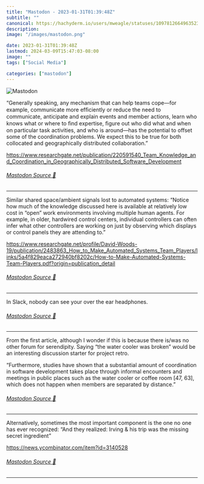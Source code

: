 ```yaml
---
title: "Mastodon - 2023-01-31T01:39:48Z"
subtitle: ""
canonical: https://hachyderm.io/users/mweagle/statuses/109781266496352368
description:
image: "/images/mastodon.png"

date: 2023-01-31T01:39:48Z
lastmod: 2024-03-09T15:47:03-08:00
image: ""
tags: ["Social Media"]

categories: ["mastodon"]
---
```

![Mastodon](/images/mastodon.png)

<p>“Generally speaking, any mechanism that can help teams cope—for example, communicate more efﬁciently or reduce the need to communicate, anticipate and explain events and member actions, learn who knows what or where to ﬁnd expertise, ﬁgure out who did what and when on particular task activities, and who is around—has the potential to offset some of the coordination problems. We expect this to be true for both collocated and geographically distributed collaboration.”</p><p><a href="https://www.researchgate.net/publication/220591540_Team_Knowledge_and_Coordination_in_Geographically_Distributed_Software_Development" target="_blank" rel="nofollow noopener noreferrer" translate="no"><span class="invisible">https://www.</span><span class="ellipsis">researchgate.net/publication/2</span><span class="invisible">20591540_Team_Knowledge_and_Coordination_in_Geographically_Distributed_Software_Development</span></a></p>


###### [Mastodon Source 🐘](https://hachyderm.io/@mweagle/109781266496352368)

___

<p>Similar shared space/ambient signals lost to automated systems: “Notice how much of the knowledge discussed here is available at relatively low cost in “open” work environments involving multiple human agents. For example, in older, hardwired control centers, individual controllers can often infer what other controllers are working on just by observing which displays or control panels they are attending to.”</p><p><a href="https://www.researchgate.net/profile/David-Woods-19/publication/2483863_How_to_Make_Automated_Systems_Team_Players/links/5a4f829eaca272940bf8202c/How-to-Make-Automated-Systems-Team-Players.pdf?origin=publication_detail" target="_blank" rel="nofollow noopener noreferrer" translate="no"><span class="invisible">https://www.</span><span class="ellipsis">researchgate.net/profile/David</span><span class="invisible">-Woods-19/publication/2483863_How_to_Make_Automated_Systems_Team_Players/links/5a4f829eaca272940bf8202c/How-to-Make-Automated-Systems-Team-Players.pdf?origin=publication_detail</span></a></p>


###### [Mastodon Source 🐘](https://hachyderm.io/@mweagle/109781281219571915)

___

<p>In Slack, nobody can see your over the ear headphones.</p>


###### [Mastodon Source 🐘](https://hachyderm.io/@mweagle/109781292978053969)

___

<p>From the first article, although I wonder if this is because there is/was no other forum for serendipity. Saying “the water cooler was broken” would be an interesting discussion starter for project retro. </p><p>“Furthermore, studies have shown that a substantial amount of coordination in software development takes place through informal encounters and meetings in public places such as the water cooler or coffee room [47, 63], which does not happen when members are separated by distance.”</p>


###### [Mastodon Source 🐘](https://hachyderm.io/@mweagle/109781322486128756)

___

<p>Alternatively, sometimes the most important component is the one no one has ever recognized: “And they realized: Irving &amp; his trip was the missing secret ingredient”</p><p><a href="https://news.ycombinator.com/item?id=3140528" target="_blank" rel="nofollow noopener noreferrer" translate="no"><span class="invisible">https://</span><span class="ellipsis">news.ycombinator.com/item?id=3</span><span class="invisible">140528</span></a></p>


###### [Mastodon Source 🐘](https://hachyderm.io/@mweagle/109781331861162876)

___
